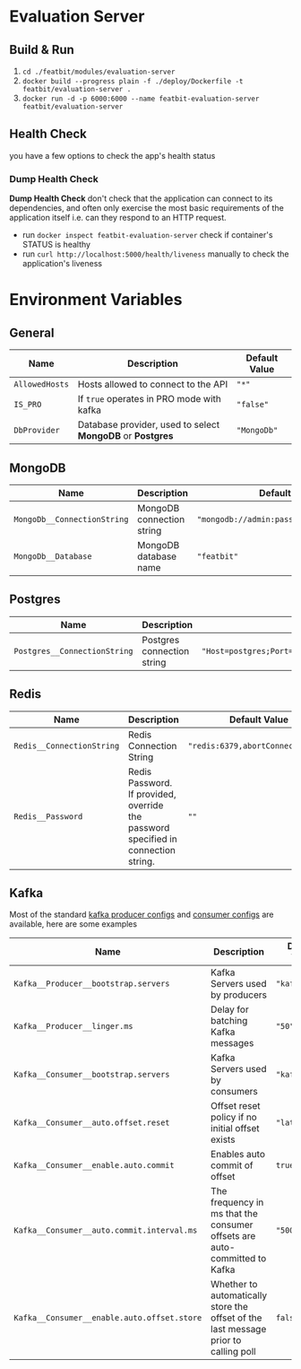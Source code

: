 # Evaluation Server

## Build & Run

1. `cd ./featbit/modules/evaluation-server`
2. `docker build --progress plain -f ./deploy/Dockerfile -t featbit/evaluation-server .`
3. `docker run -d -p 6000:6000 --name featbit-evaluation-server featbit/evaluation-server`

## Health Check

you have a few options to check the app's health status

### Dump Health Check

**Dump Health Check** don't check that the application can connect to its dependencies, and often only exercise the most
basic requirements of the application itself i.e. can they respond to an HTTP request.

- run `docker inspect featbit-evaluation-server` check if container's STATUS is healthy
- run `curl http://localhost:5000/health/liveness` manually to check the application's liveness

# Environment Variables

## General

| Name           | Description                                                   | Default Value |
|----------------|---------------------------------------------------------------|---------------|
| `AllowedHosts` | Hosts allowed to connect to the API                           | `"*"`         |
| `IS_PRO`       | If `true` operates in PRO mode with kafka                     | `"false"`     |
| `DbProvider`   | Database provider, used to select **MongoDB** or **Postgres** | `"MongoDb"`   |

## MongoDB

| Name                        | Description               | Default Value                              |
|-----------------------------|---------------------------|--------------------------------------------|
| `MongoDb__ConnectionString` | MongoDB connection string | `"mongodb://admin:password@mongodb:27017"` |
| `MongoDb__Database`         | MongoDB database name     | `"featbit"`                                |

## Postgres

| Name                         | Description                | Default Value                                                                        |
|------------------------------|----------------------------|--------------------------------------------------------------------------------------|
| `Postgres__ConnectionString` | Postgres connection string | `"Host=postgres;Port=5432;Username=postgres;Password=0tJXCokSvOB8;Database=featbit"` |

## Redis

| Name                      | Description                                                                        | Default Value                     |
|---------------------------|------------------------------------------------------------------------------------|-----------------------------------|
| `Redis__ConnectionString` | Redis Connection String                                                            | `"redis:6379,abortConnect=false"` |
| `Redis__Password`         | Redis Password. If provided, override the password specified in connection string. | `""`                              |

## Kafka

Most of the standard [kafka producer configs](https://kafka.apache.org/documentation/#producerconfigs)
and [consumer configs](https://kafka.apache.org/documentation/#consumerconfigs) are available, here are some examples

| Name                                        | Description                                                                         | Default Value  |
|---------------------------------------------|-------------------------------------------------------------------------------------|----------------|
| `Kafka__Producer__bootstrap.servers`        | Kafka Servers used by producers                                                     | `"kafka:9092"` |
| `Kafka__Producer__linger.ms`                | Delay for batching Kafka messages                                                   | `"50"`         |
| `Kafka__Consumer__bootstrap.servers`        | Kafka Servers used by consumers                                                     | `"kafka:9092"` |
| `Kafka__Consumer__auto.offset.reset`        | Offset reset policy if no initial offset exists                                     | `"latest"`     |
| `Kafka__Consumer__enable.auto.commit`       | Enables auto commit of offset                                                       | `true`         |
| `Kafka__Consumer__auto.commit.interval.ms`  | The frequency in ms that the consumer offsets are auto-committed to Kafka           | `"5000"`       |
| `Kafka__Consumer__enable.auto.offset.store` | Whether to automatically store the offset of the last message prior to calling poll | `false`        |
